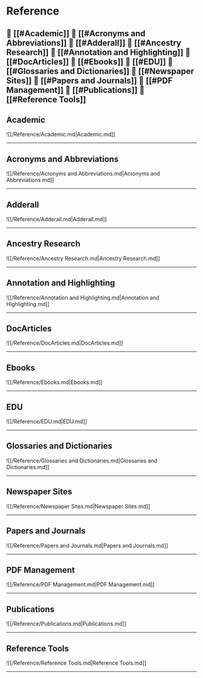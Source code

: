 <!--book-ignore-->
<!--dont-delete-these-comments-->

<div style="page-break-after: always;"></div>

# Reference

📄 [[#Academic]]
📄 [[#Acronyms and Abbreviations]]
📄 [[#Adderall]]
📄 [[#Ancestry Research]]
📄 [[#Annotation and Highlighting]]
📄 [[#DocArticles]]
📄 [[#Ebooks]]
📄 [[#EDU]]
📄 [[#Glossaries and Dictionaries]]
📄 [[#Newspaper Sites]]
📄 [[#Papers and Journals]]
📄 [[#PDF Management]]
📄 [[#Publications]]
📄 [[#Reference Tools]]
---

## Academic

![[/Reference/Academic.md|Academic.md]]

---

## Acronyms and Abbreviations

![[/Reference/Acronyms and Abbreviations.md|Acronyms and Abbreviations.md]]

---

## Adderall

![[/Reference/Adderall.md|Adderall.md]]

---

## Ancestry Research

![[/Reference/Ancestry Research.md|Ancestry Research.md]]

---

## Annotation and Highlighting

![[/Reference/Annotation and Highlighting.md|Annotation and Highlighting.md]]

---

## DocArticles

![[/Reference/DocArticles.md|DocArticles.md]]

---

## Ebooks

![[/Reference/Ebooks.md|Ebooks.md]]

---

## EDU

![[/Reference/EDU.md|EDU.md]]

---

## Glossaries and Dictionaries

![[/Reference/Glossaries and Dictionaries.md|Glossaries and Dictionaries.md]]

---

## Newspaper Sites

![[/Reference/Newspaper Sites.md|Newspaper Sites.md]]

---

## Papers and Journals

![[/Reference/Papers and Journals.md|Papers and Journals.md]]

---

## PDF Management

![[/Reference/PDF Management.md|PDF Management.md]]

---

## Publications

![[/Reference/Publications.md|Publications.md]]

---

## Reference Tools

![[/Reference/Reference Tools.md|Reference Tools.md]]

---

